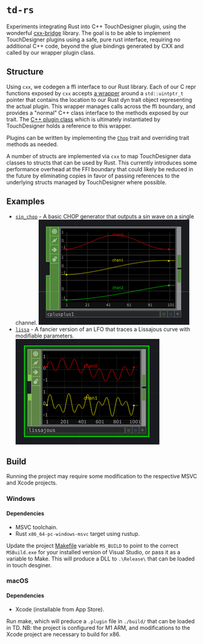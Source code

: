 # `td-rs`

Experiments integrating Rust into C++ TouchDesigner plugin, using the wonderful
[cxx-bridge](github.com/dtolnay/cxx-bridge) library. The goal is to be able to
implement TouchDesigner plugins using a safe, pure rust interface, requiring no
additional C++ code, beyond the glue bindings generated by CXX and called by our
wrapper plugin class.

## Structure

Using `cxx`, we codegen a ffi interface to our Rust
library. Each of our C repr functions exposed by `cxx` accepts [a wrapper](./src/BoxDynChop.h) 
around a `std::uintptr_t` pointer that contains the location to our Rust dyn trait object
representing the actual plugin. This wrapper manages calls across the ffi boundary,
and provides a "normal" C++ class interface to the methods exposed by our trait. The [C++
plugin class](./src/RustCHOP.cpp) which is ultimately instantiated by TouchDesigner holds 
a reference to this wrapper.

Plugins can be written by implementing the [`Chop`](./src/chop/mod.rs) trait and overriding
trait methods as needed.

A number of structs are implemented via `cxx` to map TouchDesigner data classes
to structs that can be used by Rust. This currently introduces some performance overhead
at the FFI boundary that could likely be reduced in the future by eliminating copies
in favor of passing references to the underlying structs managed by TouchDesigner where
possible.

## Examples

- [`sin_chop`](./src/sin_chop.rs) - A basic CHOP generator that outputs a sin wave on a single channel.
  ![example of sin chop](./sin.png)
- [`lissa`](./src/lissa.rs) - A fancier version of an LFO that traces a Lissajous curve with
  modifiable parameters.
  ![example of lissa chop](./lissa.png)


## Build

Running the project may require some modification to the respective MSVC and Xcode projects.

### Windows

#### Dependencies
- MSVC toolchain.
- Rust `x86_64-pc-windows-msvc` target using rustup.

Update the project [Makefile](./Makefile) variable `MS_BUILD` to point to the correct `MSBuild.exe` for
your installed version of Visual Studio, or pass it as a variable to Make. This will produce a DLL to 
`.\Release\` that can be loaded in touch desginer.

### macOS

#### Dependencies
- Xcode (installable from App Store).

 Run make, which will preduce a `.plugin` file in `./build/` that can be loaded in TD. NB: the project
 is configured for M1 ARM, and modifications to the Xcode project are necessary to build for x86.
